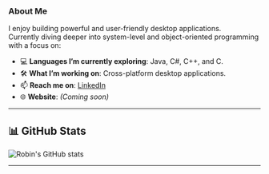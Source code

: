 ### About Me

I enjoy building powerful and user-friendly desktop applications.  
Currently diving deeper into system-level and object-oriented programming with a focus on:

- 💻 **Languages I’m currently exploring**: Java, C#, C++, and C. 
- 🛠️ **What I’m working on**: Cross-platform desktop applications.  
- 📫 **Reach me on**: [LinkedIn](https://www.linkedin.com/in/robin-ringwelski-b82023322/)  
- 🌐 **Website**: *(Coming soon)*

---

## 📊 GitHub Stats

![Robin's GitHub stats](https://github-readme-stats.vercel.app/api?username=RobinRingwelski&show_icons=true&theme=tokyonight)

---

